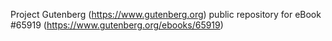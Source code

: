 Project Gutenberg (https://www.gutenberg.org) public repository for eBook #65919 (https://www.gutenberg.org/ebooks/65919)
